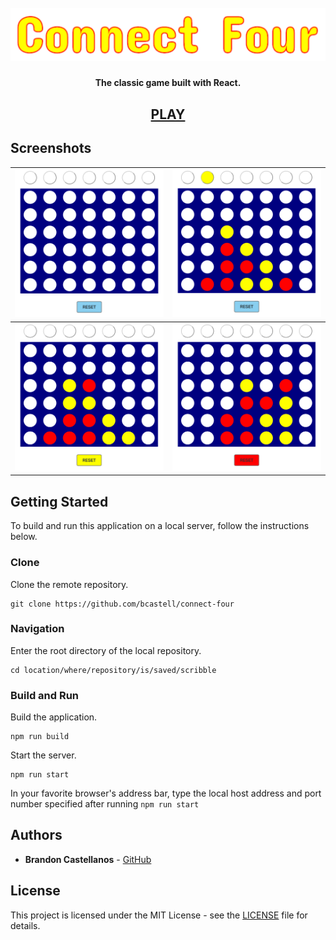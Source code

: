 <h1 align="center">
  <br>
  <span>
    <img src="app/media/title.png">
  </span>
</h1>

<h4 align="center">The classic game built with React.</h4>

<h2 align="center">
  <a href="https://bcastell.github.io/connect-four">PLAY</a>
</h2>

## Screenshots
| ![Screen 1](app/media/start.png) | ![Screen 2](app/media/progress.png)   |
| ---------------------------------|-------------------------------------- |
| ![Screen 3](app/media/yellow.png)| ![Screen 4](app/media/red.png)        |

## Getting Started
To build and run this application on a local server, follow the instructions below.

### Clone
Clone the remote repository.
```
git clone https://github.com/bcastell/connect-four
```

### Navigation
Enter the root directory of the local repository.
```
cd location/where/repository/is/saved/scribble
```

### Build and Run
Build the application.
```
npm run build
```

Start the server.
```
npm run start
```

In your favorite browser's address bar, type the local host address and port number specified after running ```npm run start```

## Authors
* **Brandon Castellanos** - [GitHub](https://github.com/bcastell)

## License
This project is licensed under the MIT License - see the [LICENSE](LICENSE) file for details.
